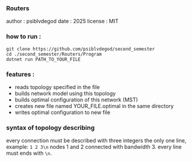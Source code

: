 ### Routers
author : psiblvdegod
date : 2025
license : MIT

### how to run :
```shell
git clone https://github.com/psiblvdegod/second_semester
cd ./second_semester/Routers/Program
dotnet run PATH_TO_YOUR_FILE
```

### features :
- reads topology specified in the file
- builds network model using this topology
- builds optimal configuration of this network (MST)
- creates new file named YOUR_FILE.optimal in the same directory 
- writes optimal configuration to new file

### syntax of topology describing
every connection must be described with three integers the only one line, example: `1 2 3\n` nodes 1 and 2 connected with bandwidth 3. every line must ends with `\n`.
